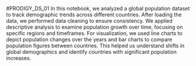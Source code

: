 #PRODIGY_DS_01
In this notebook, we analyzed a global population dataset to track demographic trends across different countries. After loading the data, we performed data cleaning to ensure consistency. We applied descriptive analysis to examine population growth over time, focusing on specific regions and timeframes. For visualization, we used line charts to depict population changes over the years and bar charts to compare population figures between countries. This helped us understand shifts in global demographics and identify countries with significant population increases.
